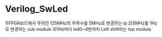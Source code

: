 # Verilog_SwLed

1)FPGA보드에서 주어진 125MHz의 주파수를 5MHz로 변경하는 ip
2)5MHz를 1Hz로 변경하는 sub module
3)1Hz마다 led0~4번까지 Left shift하는 top module
